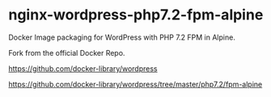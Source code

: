 # nginx-wordpress-php7.2-fpm-alpine
Docker Image packaging for WordPress with PHP 7.2 FPM in Alpine.

Fork from the official Docker Repo. 

https://github.com/docker-library/wordpress

https://github.com/docker-library/wordpress/tree/master/php7.2/fpm-alpine
